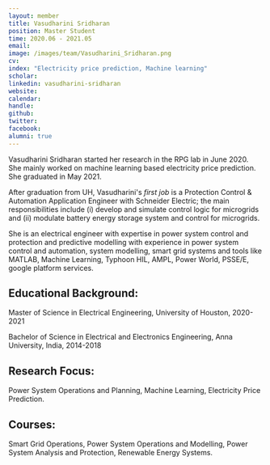 ```yaml
---
layout: member
title: Vasudharini Sridharan
position: Master Student
time: 2020.06 - 2021.05
email: 
image: /images/team/Vasudharini_Sridharan.png
cv: 
index: "Electricity price prediction, Machine learning"
scholar: 
linkedin: vasudharini-sridharan
website: 
calendar: 
handle: 
github: 
twitter: 
facebook: 
alumni: true
---
```


Vasudharini Sridharan started her research in the RPG lab in June 2020. She mainly worked on machine learning based electricity price prediction. She graduated in May 2021. 

After graduation from UH, Vasudharini's *first job* is a Protection Control & Automation Application Engineer with Schneider Electric; the main responsibilities include (i) develop and simulate control logic for microgrids and (ii) modulate battery energy storage system and control for microgrids.

She is an electrical engineer with expertise in power system control and protection and predictive modelling with experience in power system control and automation, system modelling, smart grid systems and tools like MATLAB,  Machine Learning, Typhoon HIL, AMPL, Power World, PSSE/E, google platform services.

## Educational Background:
Master of Science in Electrical Engineering, University of Houston, 2020-2021

Bachelor of Science in Electrical and Electronics Engineering, Anna University, India, 2014-2018

## Research Focus:
Power System Operations and Planning, Machine Learning, Electricity Price Prediction.

## Courses:
Smart Grid Operations, Power System Operations and Modelling, Power System Analysis and Protection, Renewable Energy Systems.

